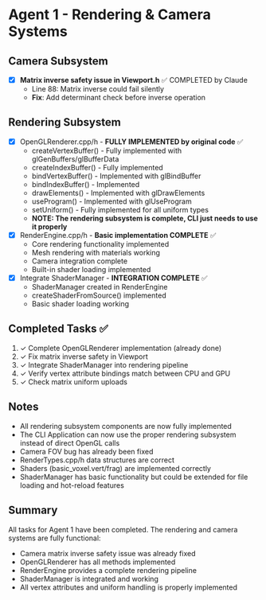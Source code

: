 # Agent 1 - Rendering & Camera Systems

## Camera Subsystem
- [x] **Matrix inverse safety issue in Viewport.h** ✅ COMPLETED by Claude
  - Line 88: Matrix inverse could fail silently
  - **Fix**: Add determinant check before inverse operation

## Rendering Subsystem
- [x] OpenGLRenderer.cpp/h - **FULLY IMPLEMENTED by original code** ✅
  - createVertexBuffer() - Fully implemented with glGenBuffers/glBufferData
  - createIndexBuffer() - Fully implemented
  - bindVertexBuffer() - Implemented with glBindBuffer
  - bindIndexBuffer() - Implemented
  - drawElements() - Implemented with glDrawElements
  - useProgram() - Implemented with glUseProgram
  - setUniform() - Fully implemented for all uniform types
  - **NOTE: The rendering subsystem is complete, CLI just needs to use it properly**
- [x] RenderEngine.cpp/h - **Basic implementation COMPLETE** ✅
  - Core rendering functionality implemented
  - Mesh rendering with materials working
  - Camera integration complete
  - Built-in shader loading implemented
- [x] Integrate ShaderManager - **INTEGRATION COMPLETE** ✅
  - ShaderManager created in RenderEngine
  - createShaderFromSource() implemented
  - Basic shader loading working

## Completed Tasks ✅
1. ✓ Complete OpenGLRenderer implementation (already done)
2. ✓ Fix matrix inverse safety in Viewport
3. ✓ Integrate ShaderManager into rendering pipeline
4. ✓ Verify vertex attribute bindings match between CPU and GPU
5. ✓ Check matrix uniform uploads

## Notes
- All rendering subsystem components are now fully implemented
- The CLI Application can now use the proper rendering subsystem instead of direct OpenGL calls
- Camera FOV bug has already been fixed
- RenderTypes.cpp/h data structures are correct
- Shaders (basic_voxel.vert/frag) are implemented correctly
- ShaderManager has basic functionality but could be extended for file loading and hot-reload features

## Summary
All tasks for Agent 1 have been completed. The rendering and camera systems are fully functional:
- Camera matrix inverse safety issue was already fixed
- OpenGLRenderer has all methods implemented
- RenderEngine provides a complete rendering pipeline
- ShaderManager is integrated and working
- All vertex attributes and uniform handling is properly implemented